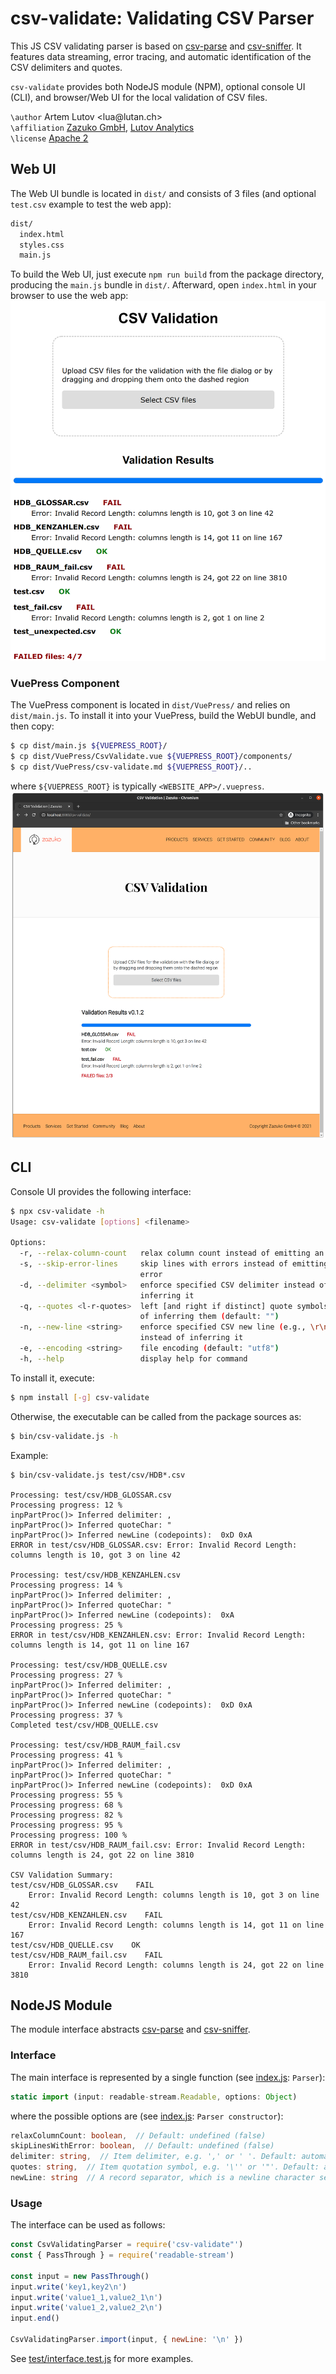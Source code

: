 # csv-validate: Validating CSV Parser
This JS CSV validating parser is based on [csv-parse](https://github.com/wdavidw/node-csv-parse) and [csv-sniffer](https://github.com/MonetDBSolutions/npm-csv-sniffer). It features data streaming, error tracing, and automatic identification of the CSV delimiters and quotes.

`csv-validate` provides both NodeJS module (NPM), optional console UI (CLI), and browser/Web UI for the local validation of CSV files.

`\author` Artem Lutov <lua&#64;&#108;utan&#46;ch>  
`\affiliation` [Zazuko GmbH](https://zazuko.com), [Lutov Analytics](https://lutan.ch)  
`\license` [Apache 2](https://www.apache.org/licenses/LICENSE-2.0)  

## Web UI
The Web UI bundle is located in `dist/` and consists of 3 files (and optional `test.csv` example to test the web app):
```sh
dist/
  index.html
  styles.css
  main.js
```

To build the Web UI, just execute `npm run build` from the package directory, producing the `main.js` bundle in `dist/`. Afterward, open `index.html` in your browser to use the web app:
![WebUI screenshot](img/csv-validate_WebUI.png)

### VuePress Component
The VuePress component is located in `dist/VuePress/` and relies on `dist/main.js`. To install it into your VuePress, build the WebUI bundle, and then copy:
```sh
$ cp dist/main.js ${VUEPRESS_ROOT}/
$ cp dist/VuePress/CsvValidate.vue ${VUEPRESS_ROOT}/components/
$ cp dist/VuePress/csv-validate.md ${VUEPRESS_ROOT}/..
```
where `${VUEPRESS_ROOT}` is typically `<WEBSITE_APP>/.vuepress`.
![VuePress CsvValidate Component screenshot](img/CsvValidate_VuePress.png)

## CLI
Console UI provides the following interface:
```sh
$ npx csv-validate -h
Usage: csv-validate [options] <filename>

Options:
  -r, --relax-column-count   relax column count instead of emitting an error
  -s, --skip-error-lines     skip lines with errors instead of emitting an
                             error
  -d, --delimiter <symbol>   enforce specified CSV delimiter instead of
                             inferring it
  -q, --quotes <l-r-quotes>  left [and right if distinct] quote symbols instead
                             of inferring them (default: "")
  -n, --new-line <string>    enforce specified CSV new line (e.g., \r\n)
                             instead of inferring it
  -e, --encoding <string>    file encoding (default: "utf8")
  -h, --help                 display help for command
```

To install it, execute:
```sh
$ npm install [-g] csv-validate
```
Otherwise, the executable can be called from the package sources as:
```sh
$ bin/csv-validate.js -h
```

Example:
```
$ bin/csv-validate.js test/csv/HDB*.csv

Processing: test/csv/HDB_GLOSSAR.csv
Processing progress: 12 %
inpPartProc()> Inferred delimiter: ,
inpPartProc()> Inferred quoteChar: "
inpPartProc()> Inferred newLine (codepoints):  0xD 0xA
ERROR in test/csv/HDB_GLOSSAR.csv: Error: Invalid Record Length: columns length is 10, got 3 on line 42

Processing: test/csv/HDB_KENZAHLEN.csv
Processing progress: 14 %
inpPartProc()> Inferred delimiter: ,
inpPartProc()> Inferred quoteChar: "
inpPartProc()> Inferred newLine (codepoints):  0xA
Processing progress: 25 %
ERROR in test/csv/HDB_KENZAHLEN.csv: Error: Invalid Record Length: columns length is 14, got 11 on line 167

Processing: test/csv/HDB_QUELLE.csv
Processing progress: 27 %
inpPartProc()> Inferred delimiter: ,
inpPartProc()> Inferred quoteChar: "
inpPartProc()> Inferred newLine (codepoints):  0xD 0xA
Processing progress: 37 %
Completed test/csv/HDB_QUELLE.csv

Processing: test/csv/HDB_RAUM_fail.csv
Processing progress: 41 %
inpPartProc()> Inferred delimiter: ,
inpPartProc()> Inferred quoteChar: "
inpPartProc()> Inferred newLine (codepoints):  0xD 0xA
Processing progress: 55 %
Processing progress: 68 %
Processing progress: 82 %
Processing progress: 95 %
Processing progress: 100 %
ERROR in test/csv/HDB_RAUM_fail.csv: Error: Invalid Record Length: columns length is 24, got 22 on line 3810

CSV Validation Summary:
test/csv/HDB_GLOSSAR.csv    FAIL
    Error: Invalid Record Length: columns length is 10, got 3 on line 42
test/csv/HDB_KENZAHLEN.csv    FAIL
    Error: Invalid Record Length: columns length is 14, got 11 on line 167
test/csv/HDB_QUELLE.csv    OK
test/csv/HDB_RAUM_fail.csv    FAIL
    Error: Invalid Record Length: columns length is 24, got 22 on line 3810
```

## NodeJS Module
The module interface abstracts [csv-parse](https://github.com/wdavidw/node-csv-parse) and [csv-sniffer](https://github.com/MonetDBSolutions/npm-csv-sniffer).

### Interface
The main interface is represented by a single function (see [index.js](index.js): `Parser`):
```js
static import (input: readable-stream.Readable, options: Object)
```
where the possible options are (see [index.js](index.js): `Parser constructor`):
```ts
relaxColumnCount: boolean,  // Default: undefined (false)
skipLinesWithError: boolean,  // Default: undefined (false)
delimiter: string,  // Item delimiter, e.g. ',' or ' '. Default: automatically inferred
quotes: string,  // Item quotation symbol, e.g. '\'' or '"'. Default: automatically inferred
newLine: string  // A record separator, which is a newline character set, e.g., '\n' or '\n\r'. Default: automatically inferred
```

### Usage
The interface can be used as follows:
```js
const CsvValidatingParser = require('csv-validate"')
const { PassThrough } = require('readable-stream')

const input = new PassThrough()
input.write('key1,key2\n')
input.write('value1_1,value2_1\n')
input.write('value1_2,value2_2\n')
input.end()

CsvValidatingParser.import(input, { newLine: '\n' })
```
See [test/interface.test.js](test/interface.test.js) for more examples.
